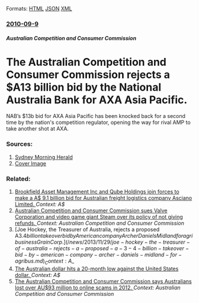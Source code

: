 
Formats: [HTML](/news/2010/09/9/the-australian-competition-and-consumer-commission-rejects-a-a13-billion-bid-by-the-national-australia-bank-for-axa-asia-pacific.html)  [JSON](/news/2010/09/9/the-australian-competition-and-consumer-commission-rejects-a-a13-billion-bid-by-the-national-australia-bank-for-axa-asia-pacific.json)  [XML](/news/2010/09/9/the-australian-competition-and-consumer-commission-rejects-a-a13-billion-bid-by-the-national-australia-bank-for-axa-asia-pacific.xml)  

### [2010-09-9](/news/2010/09/9/index.md)

##### Australian Competition and Consumer Commission
# The Australian Competition and Consumer Commission rejects a $A13 billion bid by the National Australia Bank for AXA Asia Pacific. 

NAB’s $13b bid for AXA Asia Pacific has been knocked back for a second time by the nation&#039;s competition regulator, opening the way for rival AMP to take another shot at AXA.


### Sources:

1. [Sydney Morning Herald](http://www.smh.com.au/business/accc-rejects-nabs-axa-bid-20100909-151tr.html)
1. [Cover Image](http://www.smh.com.au/content/dam/images/1/1/q/7/7/image.related.thumbnail.320x214.151tr.png/1284013829217.jpg)

### Related:

1. [Brookfield Asset Management Inc and Qube Holdings join forces to make a A$ 9.1 billion bid for Australian freight logistics company Asciano Limited. ](/news/2016/03/15/brookfield-asset-management-inc-and-qube-holdings-join-forces-to-make-a-a-9-1-billion-bid-for-australian-freight-logistics-company-asciano.md) _Context: A$_
2. [Australian Competition and Consumer Commission sues Valve Corporation and video game giant Steam over its policy of not giving refunds. ](/news/2014/08/29/australian-competition-and-consumer-commission-sues-valve-corporation-and-video-game-giant-steam-over-its-policy-of-not-giving-refunds.md) _Context: Australian Competition and Consumer Commission_
3. [Joe Hockey, the Treasurer of Australia, rejects a proposed A$3.4 billion takeover bid by American company Archer Daniels Midland for agribusiness GrainCorp. ](/news/2013/11/29/joe-hockey-the-treasurer-of-australia-rejects-a-proposed-a-3-4-billion-takeover-bid-by-american-company-archer-daniels-midland-for-agribus.md) _Context: A$_
4. [The Australian dollar hits a 20-month low against the United States dollar. ](/news/2013/06/5/the-australian-dollar-hits-a-20-month-low-against-the-united-states-dollar.md) _Context: A$_
5. [The Australian Competition and Consumer Commission says Australians lost over AU$93 million to online scams in 2012. ](/news/2013/06/16/the-australian-competition-and-consumer-commission-says-australians-lost-over-au-93-million-to-online-scams-in-2012.md) _Context: Australian Competition and Consumer Commission_
